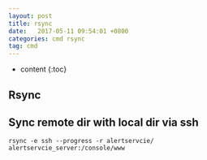 ```yaml
---
layout: post
title: rsync
date:   2017-05-11 09:54:01 +0800
categories: cmd rsync
tag: cmd
---
```


* content
{:toc}

Rsync
------------------------

## Sync remote dir with local dir via ssh

```
rsync -e ssh --progress -r alertservcie/ alertservcie_server:/console/www
```

[jekyll]:      http://jekyllrb.com
[jekyll-gh]:   https://github.com/jekyll/jekyll
[jekyll-help]: https://github.com/jekyll/jekyll-help
